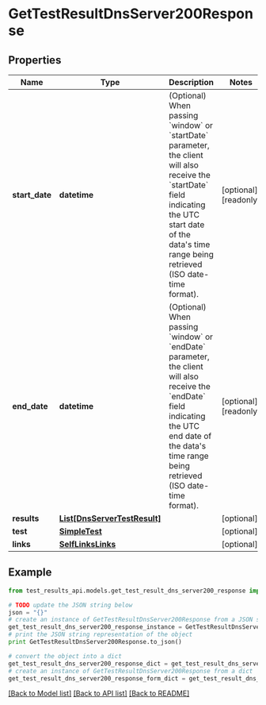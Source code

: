 # GetTestResultDnsServer200Response


## Properties
Name | Type | Description | Notes
------------ | ------------- | ------------- | -------------
**start_date** | **datetime** | (Optional) When passing &#x60;window&#x60; or &#x60;startDate&#x60; parameter,  the client will also receive the &#x60;startDate&#x60; field indicating the UTC start date of the data&#39;s time range being retrieved  (ISO date-time format). | [optional] [readonly] 
**end_date** | **datetime** | (Optional) When passing &#x60;window&#x60; or &#x60;endDate&#x60; parameter,  the client will also receive the &#x60;endDate&#x60; field indicating the UTC end date of the data&#39;s time range being retrieved  (ISO date-time format). | [optional] [readonly] 
**results** | [**List[DnsServerTestResult]**](DnsServerTestResult.md) |  | [optional] 
**test** | [**SimpleTest**](SimpleTest.md) |  | [optional] 
**links** | [**SelfLinksLinks**](SelfLinksLinks.md) |  | [optional] 

## Example

```python
from test_results_api.models.get_test_result_dns_server200_response import GetTestResultDnsServer200Response

# TODO update the JSON string below
json = "{}"
# create an instance of GetTestResultDnsServer200Response from a JSON string
get_test_result_dns_server200_response_instance = GetTestResultDnsServer200Response.from_json(json)
# print the JSON string representation of the object
print GetTestResultDnsServer200Response.to_json()

# convert the object into a dict
get_test_result_dns_server200_response_dict = get_test_result_dns_server200_response_instance.to_dict()
# create an instance of GetTestResultDnsServer200Response from a dict
get_test_result_dns_server200_response_form_dict = get_test_result_dns_server200_response.from_dict(get_test_result_dns_server200_response_dict)
```
[[Back to Model list]](../README.md#documentation-for-models) [[Back to API list]](../README.md#documentation-for-api-endpoints) [[Back to README]](../README.md)


